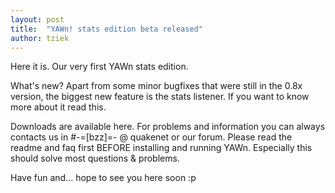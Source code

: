 ```yaml
---
layout: post
title:  "YAWn! stats edition beta released"
author: tziek
---
```

Here it is. Our very first YAWn stats edition. 

What's new? Apart from some minor bugfixes that were still in the 0.8x version, the biggest new feature is the stats listener. If you want to know more about it read this. 

Downloads are available here. For problems and information you can always contacts us in #-=[bzz]=- @ quakenet or our forum. Please read the readme and faq first BEFORE installing and running YAWn. Especially this should solve most questions & problems. 

Have fun and... hope to see you here soon :p